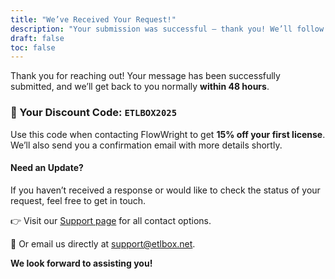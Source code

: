 ```yaml
---
title: "We’ve Received Your Request!"
description: "Your submission was successful — thank you! We’ll follow up via email within 48 hours with everything you need, including how to use your discount code."
draft: false
toc: false
---
```


Thank you for reaching out! Your message has been successfully submitted, and we’ll get back to you normally **within 48 hours**.

### 🎁 Your Discount Code: `ETLBOX2025`

Use this code when contacting FlowWright to get **15% off your first license**.
We’ll also send you a confirmation email with more details shortly.

#### Need an Update?

If you haven’t received a response or would like to check the status of your request, feel free to get in touch.

👉 Visit our [Support page](/support/options/) for all contact options.

📧 Or email us directly at <a href="mailto:support%40etlbox&period;net">support&commat;etlbox&period;net</a>.

**We look forward to assisting you!**
